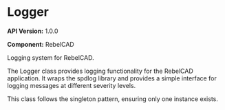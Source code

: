 # Logger

**API Version:** 1.0.0

**Component:** RebelCAD

Logging system for RebelCAD.

The Logger class provides logging functionality for the RebelCAD application.
It wraps the spdlog library and provides a simple interface for logging
messages at different severity levels.

This class follows the singleton pattern, ensuring only one instance exists.

